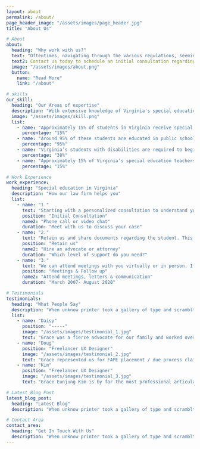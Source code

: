 ```yaml
---
layout: about
permalink: /about/
page_header_image: "/assets/images/page_header.jpg"
title: "About Us"

# About
about:
  heading: "Why work with us?"
  text: "Oftentimes, navigating through the various regulations, seemingly endless meetings, and the “alphabet soup” of Special Education can be a daunting process. Grace Kim has the passion, knowledge and skills to help your family develop a roadmap through these and other special education and education law-related situations. At the Law Office of Grace E. Kim, PC, we believe all children have a right to experience life to its fullest and that children with disabilities deserve access to a Free and Appropriate Public Education (FAPE)."
  text2: Contact us today to schedule an initial consultation regarding your child's case.
  image: "/assets/images/about.png"
  button:
    name: "Read More"
    link: "/about"

# skills
our_skill:
  heading: "Our Areas of expertise"
  description: "With extensive knowledge of Virginia's special education landscape, our firm is uniquely equipped to support students and families across the state. From navigating IEP and 504 plan requirements to advocating in disciplinary hearings and due process cases, we specialize in ensuring that each student’s rights and educational needs are fully upheld. Virginia’s educational policies and practices vary widely by county, and we provide localized expertise to address these regional nuances. Our commitment is to empower families, improve outcomes, and foster inclusive educational environments statewide."
  image: "/assets/images/skill.png"
  list:
    - name: "Approximately 15% of students in Virginia receive special education services under the Individuals with Disabilities Education Act (IDEA)"
      percentage: "15%"
    - name: "Around 95% of these students are educated in public schools, with many spending the majority of their day in general education settings. However, IEP effectiveness is sometimes limited due to variations in quality across Virginia schools"
      percentage: "95%"
    - name: "Virginia’s students with disabilities are required to begin planning for life after high school by age 14, yet around 38% of families report gaps in transition planning, such as a lack of student involvement in developing transition goals"
      percentage: "38%"
    - name: "Approximately 15% of Virginia’s special education teachers are provisionally licensed due to shortages, which can impact service quality and support for students with disabilities​"
      percentage: "15%"

# Work Experience
work_experience:
  heading: "Special education in Virginia"
  description: "How our law firm helps you"
  list:
    - name: "1."
      text: "Starting with a personalized consultation to understand your unique needs and concerns."
      position: "Initial Consultation"
      name2: "Phone call or video chat"
      duration: "Meet with us to discuss your case"
    - name: "2."
      text: "Retain us and share documents regarding the student. This can be eligibility documents, evaluations, IEP documents, 504 plan documents, school discipline documents, communication between home and school."
      position: "Retain us"
      name2: "Hire an advocate or attorney"
      duration: "Which level of support do you need?"
    - name: "3."
      text: "We can attend meetings with you virtually or in person. If you need to make an ask of the IEP or 504 team we write letters on your behalf. When the school team reaches out to you we can respond to the school on your behalf."
      position: "Meetings & Follow up"
      name2: "Attend meetings, letters & communication"
      duration: "March 2007- August 2020"

# Testimonials
testimonials:
  heading: "What People Say"
  description: "When unknow printer took a gallery of type and scramblted it to make a type specimen book"
  list:
    - name: "Daisy"
      position: "-----"
      image: "/assets/images/testimonial_1.jpg"
      text: "Grace was a fierce advocate for our family and worked overtime to respond promptly with information and strategy to support our needs. Her wise council brought about a resolution that was more than we had hoped for and helped us get what we needed for our son. We are so grateful to have a fresh start and know that our child is safe from further harm."
    - name: "Doug"
      position: "Freelancer UX Designer"
      image: "/assets/images/testimonial_2.jpg"
      text: "Grace represented us for FAPE placement / due process claims with Loudoun County Public Schools. We worked with her over a two-year span. She provided competent legal counsel and we recommend her services. I don't recommend going into due process related proceedings without representation. Grace was reasonably priced and very responsive."
    - name: "Kim"
      position: "Freelancer UX Designer"
      image: "/assets/images/testimonial_3.jpg"
      text: "Grace Eunjung Kim is by far the most professional articulate, and get-it-resolved attorney we have ever seen. Professional, organized, attentive, kind and yet is so well versed in law and highly educated, she should be charging 3 times the cost. We highly recommend her and look forward to hiring her again, should the need arise."

# Latest Blog Post
latest_blog_post:
  heading: "Latest Blog"
  description: "When unknow printer took a gallery of type and scramblted it to make a type specimen book"

# Contact Area
contact_area:
  heading: "Get In Touch With Us"
  description: "When unknow printer took a gallery of type and scramblted it to make a type specimen book"
---
```

